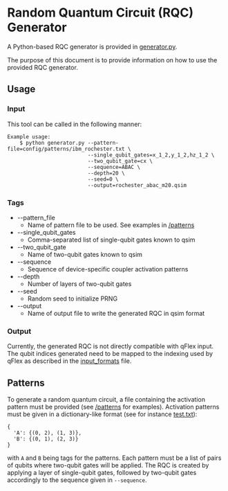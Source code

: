 # Random Quantum Circuit (RQC) Generator

A Python-based RQC generator is provided in [generator.py](/qflexcirq/circuits/generator.py).

The purpose of this document is to provide information on how to use the provided
RQC generator.

## Usage

### Input

This tool can be called in the following manner:
```
Example usage:
    $ python generator.py --pattern-file=config/patterns/ibm_rochester.txt \
                          --single_qubit_gates=x_1_2,y_1_2,hz_1_2 \
                          --two_qubit_gate=cx \
                          --sequence=ABAC \
                          --depth=20 \
                          --seed=0 \
                          --output=rochester_abac_m20.qsim
```

### Tags
* --pattern_file
    * Name of pattern file to be used. See examples in [/patterns](/patterns)
* --single_qubit_gates
    * Comma-separated list of single-qubit gates known to qsim
* --two_qubit_gate
    * Name of two-qubit gates known to qsim
* --sequence
    * Sequence of device-specific coupler activation patterns
* --depth
    * Number of layers of two-qubit gates
* --seed
    * Random seed to initialize PRNG
* --output
    * Name of output file to write the generated RQC in qsim format
    
### Output

Currently, the generated RQC is not directly compatible with qFlex input. The qubit 
indices generated need to be mapped to the indexing used by qFlex as described in the 
[input_formats](/docs/input_formats.md) file.

## Patterns

To generate a random quantum circuit, a file containing the activation pattern
must be provided (see [/patterns](/patterns) for examples). Activation patterns
must be given in a dictionary-like format (see for instance
[test.txt](/patterns/test.txt)):
```
{
  'A': {(0, 2), (1, 3)},
  'B': {(0, 1), (2, 3)}
}
```
with `A` and `B` being tags for the patterns. Each pattern must be a list of
pairs of qubits where two-qubit gates will be applied. The RQC is created by
applying a layer of single-qubit gates, followed by two-qubit gates accordingly
to the sequence given in `--sequence`.
